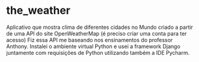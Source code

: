 # the_weather

Aplicativo que mostra clima de diferentes cidades no Mundo criado a partir de uma API do site OpenWeatherMap (é preciso criar uma conta para ter acesso) Fiz essa API me baseando nos ensinamentos do professor Anthony. Instalei o ambiente virtual Python e usei a framework Django juntamente com requisições de Python utilizando também a IDE Pycharm.
